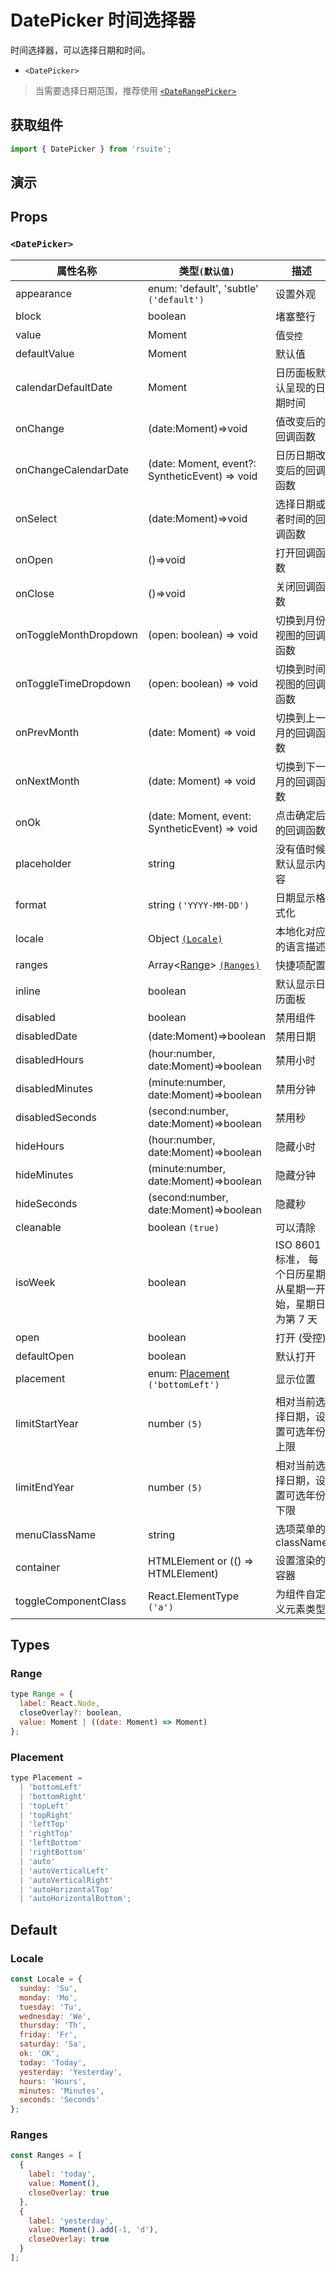 # DatePicker 时间选择器

时间选择器，可以选择日期和时间。

* `<DatePicker>`

> 当需要选择日期范围，推荐使用 [`<DateRangePicker>`](./date-range-picker)

## 获取组件

```js
import { DatePicker } from 'rsuite';
```

## 演示

<!--{demo}-->

## Props

### `<DatePicker>`

| 属性名称              | 类型`(默认值)`                                        | 描述                                                      |
| --------------------- | ----------------------------------------------------- | --------------------------------------------------------- |
| appearance            | enum: 'default', 'subtle' `('default')`               | 设置外观                                                  |
| block                 | boolean                                               | 堵塞整行                                                  |
| value                 | Moment                                         | 值`受控`                                                  |
| defaultValue          | Moment                                         | 默认值                                                    |
| calendarDefaultDate   | Moment                                         | 日历面板默认呈现的日期时间                                |
| onChange              | (date:Moment)=>void                            | 值改变后的回调函数                                        |
| onChangeCalendarDate  | (date: Moment, event?: SyntheticEvent) => void | 日历日期改变后的回调函数                                  |
| onSelect              | (date:Moment)=>void                            | 选择日期或者时间的回调函数                                |
| onOpen                | ()=>void                                              | 打开回调函数                                              |
| onClose               | ()=>void                                              | 关闭回调函数                                              |
| onToggleMonthDropdown | (open: boolean) => void                               | 切换到月份视图的回调函数                                  |
| onToggleTimeDropdown  | (open: boolean) => void                               | 切换到时间视图的回调函数                                  |
| onPrevMonth           | (date: Moment) => void                         | 切换到上一月的回调函数                                    |
| onNextMonth           | (date: Moment) => void                         | 切换到下一月的回调函数                                    |
| onOk                  | (date: Moment, event: SyntheticEvent) => void  | 点击确定后的回调函数                                      |
| placeholder           | string                                                | 没有值时候默认显示内容                                    |
| format                | string `('YYYY-MM-DD')`                               | 日期显示格式化                                            |
| locale                | Object [`(Locale)`](#Locale)                          | 本地化对应的语言描述                                      |
| ranges                | Array<[Range](#Range)> [`(Ranges)`](#Ranges)          | 快捷项配置                                                |
| inline                | boolean                                               | 默认显示日历面板                                          |
| disabled              | boolean                                               | 禁用组件                                                  |
| disabledDate          | (date:Moment)=>boolean                         | 禁用日期                                                  |
| disabledHours         | (hour:number, date:Moment)=>boolean            | 禁用小时                                                  |
| disabledMinutes       | (minute:number, date:Moment)=>boolean          | 禁用分钟                                                  |
| disabledSeconds       | (second:number, date:Moment)=>boolean          | 禁用秒                                                    |
| hideHours             | (hour:number, date:Moment)=>boolean            | 隐藏小时                                                  |
| hideMinutes           | (minute:number, date:Moment)=>boolean          | 隐藏分钟                                                  |
| hideSeconds           | (second:number, date:Moment)=>boolean          | 隐藏秒                                                    |
| cleanable             | boolean `(true)`                                      | 可以清除                                                  |
| isoWeek               | boolean                                               | ISO 8601 标准， 每个日历星期从星期一开始，星期日为第 7 天 |
| open                  | boolean                                               | 打开 (受控)                                               |
| defaultOpen           | boolean                                               | 默认打开                                                  |
| placement             | enum: [Placement](#Placement) `('bottomLeft')`        | 显示位置                                                  |
| limitStartYear        | number `(5)`                                          | 相对当前选择日期，设置可选年份上限                        |
| limitEndYear          | number `(5)`                                          | 相对当前选择日期，设置可选年份下限                        |
| menuClassName         | string                                                | 选项菜单的 className                                      |
| container             | HTMLElement or (() => HTMLElement)                    | 设置渲染的容器                                            |
| toggleComponentClass  | React.ElementType `('a')`                             | 为组件自定义元素类型                                      |

## Types

### Range

```js
type Range = {
  label: React.Node,
  closeOverlay?: boolean,
  value: Moment | ((date: Moment) => Moment)
};
```

### Placement

```js
type Placement =
  | 'bottomLeft'
  | 'bottomRight'
  | 'topLeft'
  | 'topRight'
  | 'leftTop'
  | 'rightTop'
  | 'leftBottom'
  | 'rightBottom'
  | 'auto'
  | 'autoVerticalLeft'
  | 'autoVerticalRight'
  | 'autoHorizontalTop'
  | 'autoHorizontalBottom';
```

## Default

### Locale

```js
const Locale = {
  sunday: 'Su',
  monday: 'Mo',
  tuesday: 'Tu',
  wednesday: 'We',
  thursday: 'Th',
  friday: 'Fr',
  saturday: 'Sa',
  ok: 'OK',
  today: 'Today',
  yesterday: 'Yesterday',
  hours: 'Hours',
  minutes: 'Minutes',
  seconds: 'Seconds'
};
```

### Ranges

```js
const Ranges = [
  {
    label: 'today',
    value: Moment(),
    closeOverlay: true
  },
  {
    label: 'yesterday',
    value: Moment().add(-1, 'd'),
    closeOverlay: true
  }
];
```
